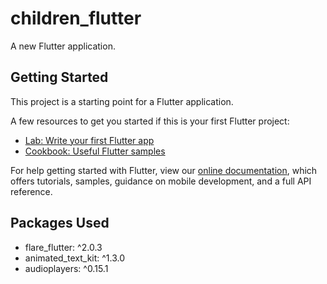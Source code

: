 # children_flutter

A new Flutter application.

## Getting Started

This project is a starting point for a Flutter application.

A few resources to get you started if this is your first Flutter project:

- [Lab: Write your first Flutter app](https://flutter.dev/docs/get-started/codelab)
- [Cookbook: Useful Flutter samples](https://flutter.dev/docs/cookbook)

For help getting started with Flutter, view our
[online documentation](https://flutter.dev/docs), which offers tutorials,
samples, guidance on mobile development, and a full API reference.

## Packages Used
 <ul>
  <li>flare_flutter: ^2.0.3</li>
  <li>animated_text_kit: ^1.3.0</li>
  <li>audioplayers: ^0.15.1</li>
</ul>
